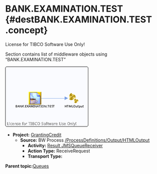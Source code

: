 # BANK.EXAMINATION.TEST {#destBANK.EXAMINATION.TEST .concept}

License for TIBCO Software Use Only!

Section contains list of middleware objects using “BANK.EXAMINATION.TEST”

![](dest_Id132.png)

-   **Project:** [GrantingCredit](../projs/GrantingCredit.md)
    -   **Source:**  BW Process [/ProcessDefinitions/Output/HTMLOutput](../../../projects/GrantingCredit/ProcessDefinitions/Output/HTMLOutput.process.md)
        -   **Activity:** [Result JMSQueueReceiver](../projs/act_131.md)
        -   **Action Type:** ReceiveRequest
        -   **Transport Type:**

**Parent topic:**[Queues](../../../crossref/dest/msgs/Group_Id152.md)

